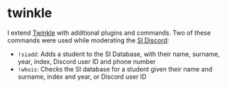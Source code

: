 # twinkle
I extend [Twinkle](https://github.com/Dorumin/Twinkle) with additional plugins and commands. Two of these commands were used while moderating the [SI Discord](https://github.com/KockaAdmiralac/Archive/tree/master/etf/si-discord):

- `!siadd`: Adds a student to the SI Database, with their name, surname, year, index, Discord user ID and phone number
- `!whois`: Checks the SI database for a student given their name and surname, index and year, or Discord user ID
